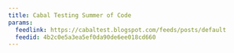 ```yaml
---
title: Cabal Testing Summer of Code
params:
  feedlink: https://cabaltest.blogspot.com/feeds/posts/default
  feedid: 4b2c0e5a3ea5ef0da90de6ee018cd660
---
```

